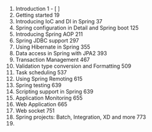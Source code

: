 1. Introduction 1  - [ ]
2. Getting started 19
3. Introducing IoC and DI in Spring 37
4. Spring configuration in Detail and Spring boot 125
5. Introducing Spring AOP 211
6. Spring JDBC support 297
7. Using Hibernate in Spring 355
8. Data access in Spring with JPA2 393
9. Transaction Management 467
10. Validation type conversion and Formatting 509
11. Task scheduling 537
12. Using Spring Remoting 615
13. Spring testing 639
14. Scripting support in Spring 639
15. Application Monitoring 655
16. Web Application 665
17. Web socket 751
18. Spring projects: Batch, Integration, XD and more 773
19. 
<!--stackedit_data:
eyJoaXN0b3J5IjpbLTM3OTYwNDIxNV19
-->